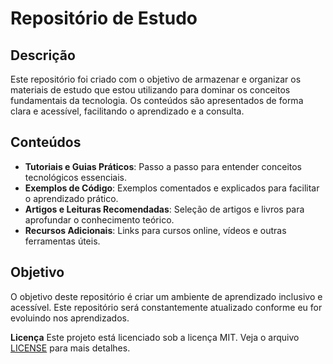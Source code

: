 # **Repositório de Estudo**

## **Descrição**
Este repositório foi criado com o objetivo de armazenar e organizar os materiais de estudo que estou utilizando para dominar os conceitos fundamentais da tecnologia. 
Os conteúdos são apresentados de forma clara e acessível, facilitando o aprendizado e a consulta.

## **Conteúdos**
- **Tutoriais e Guias Práticos**: Passo a passo para entender conceitos tecnológicos essenciais.
- **Exemplos de Código**: Exemplos comentados e explicados para facilitar o aprendizado prático.
- **Artigos e Leituras Recomendadas**: Seleção de artigos e livros para aprofundar o conhecimento teórico.
- **Recursos Adicionais**: Links para cursos online, vídeos e outras ferramentas úteis.
  
## **Objetivo**
O objetivo deste repositório é criar um ambiente de aprendizado inclusivo e acessível. Este repositório será constantemente atualizado conforme eu for evoluindo nos aprendizados.

**Licença**
Este projeto está licenciado sob a licença MIT. Veja o arquivo [LICENSE](LICENSE.md) para mais detalhes.
